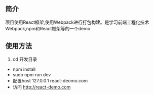 ## 简介
项目使用React框架,使用Webpack进行打包构建。是学习前端工程化技术Webpack,npm和React框架等的一个demo

## 使用方法
1. cd 开发目录
- npm install
- sudo npm run dev
- 配置host 127.0.0.1 react-deomo.com
- 访问 http://react-demo.com